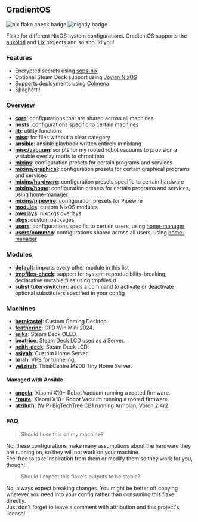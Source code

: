 ## GradientOS
![nix flake check badge](https://git.gradient.moe/vera/GradientOS/badges/workflows/nix-flake-check.yml/badge.svg)
![nightly badge](https://git.gradient.moe/vera/GradientOS/badges/workflows/nightly.yml/badge.svg)

Flake for different NixOS system configurations.
GradientOS supports the [auxolotl](https://auxolotl.org/) and [Lix](https://lix.systems/) projects and so should you!

### Features
- Encrypted secrets using [sops-nix](https://github.com/Mic92/sops-nix)
- Optional Steam Deck support using [Jovian NixOS](https://github.com/Jovian-Experiments/Jovian-NixOS)
- Supports deployments using [Colmena](https://github.com/zhaofengli/colmena)
- Spaghetti!

### Overview
- **[core](core)**: configurations that are shared across all machines
- **[hosts](hosts)**: configurations specific to certain machines
- **[lib](lib)**: utility functions
- **[misc](misc)**: for files without a clear category
- **[ansible](ansible)**: ansible playbook written entirely in nixlang
- **[misc/vacuum](misc/vacuum)**: scripts for my rooted robot vacuums to provision a writable overlay rootfs to chroot into 
- **[mixins](mixins)**: configuration presets for certain programs and services
- **[mixins/graphical](mixins/graphical)**: configuration presets for certain graphical programs and services
- **[mixins/hardware](mixins/hardware)**: configuration presets specific to certain hardware
- **[mixins/home](mixins/home)**: configuration presets for certain programs and services, using [home-manager](https://github.com/nix-community/home-manager)
- **[mixins/pipewire](mixins/pipewire)**: configuration presets for Pipewire
- **[modules](modules)**: custom NixOS modules
- **[overlays](overlays)**: nixpkgs overlays
- **[pkgs](pkgs)**: custom packages
- **[users](users)**: configurations specific to certain users, using [home-manager](https://github.com/nix-community/home-manager)
- **[users/common](users/common)**: configurations shared across all users, using [home-manager](https://github.com/nix-community/home-manager)

### Modules
- **[default](modules/default.nix)**: imports every other module in this list
- **[tmpfiles-check](modules/tmpfiles-check.nix)**: support for system-reproducibility-breaking, declarative mutable files using tmpfiles.d
- **[substituter-switcher](modules/substituter-switcher.nix)**: adds a command to activate or deactivate optional substituters specified in your config

### Machines

- **[bernkastel](hosts/bernkastel)**: Custom Gaming Desktop.
- **[featherine](hosts/featherine)**: GPD Win Mini 2024.
- **[erika](hosts/erika)**: Steam Deck OLED.
- **[beatrice](hosts/beatrice)**: Steam Deck LCD used as a Server.
- **[neith-deck](hosts/neith-deck)**: Steam Deck LCD.
- **[asiyah](hosts/asiyah)**: Custom Home Server.
- **[briah](hosts/briah)**: VPS for tunneling.
- **[yetzirah](hosts/yetzirah)**: ThinkCentre M900 Tiny Home Server.

#### Managed with Ansible

- **[angela](hosts/angela)**: Xiaomi X10+ Robot Vacuum running a rooted firmware.
- **[\*mute](hosts/mute)**: Xiaomi X10+ Robot Vacuum running a rooted firmware.
- **[atziluth](hosts/atziluth)**: (WIP) BigTechTree CB1 running Armbian, Voron 2.4r2.

### FAQ

> Should I use this on my machine?

No, these configurations make many assumptions about the hardware they are running on, so they will not work on your machine.<br>
Feel free to take inspiration from them or modify them so they work for you, though!

> Should I expect this flake's outputs to be stable?

No, always expect breaking changes. You might be better off copying whatever you need into your config rather than consuming this flake directly.<br>
Just don't forget to leave a comment with attribution and this project's license!

